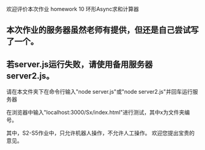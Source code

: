 欢迎评价本次作业
homework 10 环形Async求和计算器
## 本次作业的服务器虽然老师有提供，但还是自己尝试写了一个。
## 若server.js运行失败，请使用备用服务器server2.js。
请在本文件夹下在命令行输入"node server.js"或"node server2.js"并回车运行服务器

在浏览器中输入"localhost:3000/Sx/index.html"进行测试，其中x为文件夹编号。

其中，S2-S5作业中，只允许机器人操作，不允许人工操作。
欢迎您提出宝贵的意见。